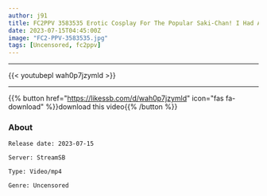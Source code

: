 ```yaml
---
author: j91
title: FC2PPV 3583535 Erotic Cosplay For The Popular Saki-Chan! I Had A Flat And Slender JD Ejaculate In My Mouth And Suck My Dick.
date: 2023-07-15T04:45:00Z
image: "FC2-PPV-3583535.jpg"
tags: [Uncensored, fc2ppv]
---
```

___

{{< youtubepl wah0p7jzymld >}}
___

{{% button href="https://likessb.com/d/wah0p7jzymld" icon="fas fa-download" %}}download this video{{% /button %}}
### About

`Release date: 2023-07-15`

`Server: StreamSB`

`Type: Video/mp4`

`Genre:	Uncensored`